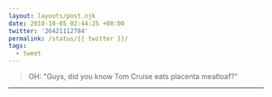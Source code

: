 ```yaml
---
layout: layouts/post.njk
date: 2010-10-05 02:44:25 +00:00
twitter: '26421112784'
permalink: /status/{{ twitter }}/
tags: 
  - tweet
---
```


> OH: "Guys, did you know Tom Cruise eats placenta meatloaf?"

---
